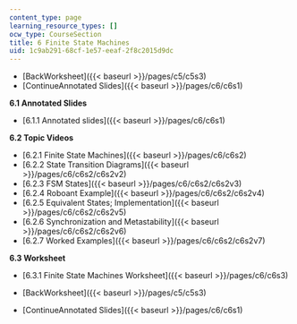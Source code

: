 ```yaml
---
content_type: page
learning_resource_types: []
ocw_type: CourseSection
title: 6 Finite State Machines
uid: 1c9ab291-68cf-1e57-eeaf-2f8c2015d9dc
---
```


*   [BackWorksheet]({{< baseurl >}}/pages/c5/c5s3)
*   [ContinueAnnotated Slides]({{< baseurl >}}/pages/c6/c6s1)

**6.1 Annotated Slides**

*   [6.1.1 Annotated slides]({{< baseurl >}}/pages/c6/c6s1)

**6.2 Topic Videos**

*   [6.2.1 Finite State Machines]({{< baseurl >}}/pages/c6/c6s2)
*   [6.2.2 State Transition Diagrams]({{< baseurl >}}/pages/c6/c6s2/c6s2v2)
*   [6.2.3 FSM States]({{< baseurl >}}/pages/c6/c6s2/c6s2v3)
*   [6.2.4 Roboant Example]({{< baseurl >}}/pages/c6/c6s2/c6s2v4)
*   [6.2.5 Equivalent States; Implementation]({{< baseurl >}}/pages/c6/c6s2/c6s2v5)
*   [6.2.6 Synchronization and Metastability]({{< baseurl >}}/pages/c6/c6s2/c6s2v6)
*   [6.2.7 Worked Examples]({{< baseurl >}}/pages/c6/c6s2/c6s2v7)

**6.3 Worksheet**

*   [6.3.1 Finite State Machines Worksheet]({{< baseurl >}}/pages/c6/c6s3)

*   [BackWorksheet]({{< baseurl >}}/pages/c5/c5s3)
*   [ContinueAnnotated Slides]({{< baseurl >}}/pages/c6/c6s1)